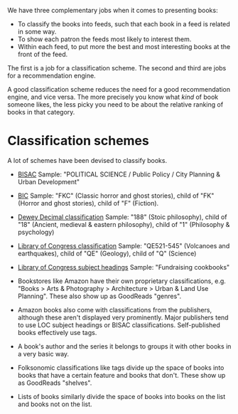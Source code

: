 We have three complementary jobs when it comes to presenting books:

* To classify the books into feeds, such that each book in a feed is related in some way.
* To show each patron the feeds most likely to interest them. 
* Within each feed, to put more the best and most interesting books at the front of the feed.

The first is a job for a classification scheme. The second and third are jobs for a recommendation engine. 

A good classification scheme reduces the need for a good recommendation engine, and vice versa. The more precisely you know what _kind_ of book someone likes, the less picky you need to be about the relative ranking of books in that category. 

# Classification schemes

A lot of schemes have been devised to classify books.

* [BISAC](https://www.bisg.org/complete-bisac-subject-headings-2013-edition) Sample: "POLITICAL SCIENCE / Public Policy / City Planning & Urban Development"

* [BIC](http://editeur.dyndns.org/bic_categories) Sample: "FKC" (Classic horror and ghost stories), child of "FK" (Horror and ghost stories), child of "F" (Fiction).

* [Dewey Decimal classification](http://dewey.info/) Sample: "188" (Stoic philosophy), child of "18" (Ancient, medieval & eastern philosophy), child of "1" (Philosophy & psychology)

* [Library of Congress classification](http://www.loc.gov/catdir/cpso/lcco/) Sample: "QE521-545" (Volcanoes and earthquakes), child of "QE" (Geology), child of "Q" (Science)

* [Library of Congress subject headings](http://www.loc.gov/aba/cataloging/subject/) Sample: "Fundraising cookbooks"

* Bookstores like Amazon have their own proprietary classifications, e.g. "Books > Arts & Photography > Architecture > Urban & Land Use Planning". These also show up as GoodReads "genres".

* Amazon books also come with classifications from the publishers, although these aren't displayed very prominently. Major publishers tend to use LOC subject headings or BISAC classifications. Self-published books effectively use tags.

* A book's author and the series it belongs to groups it with other books in a very basic way.

* Folksonomic classifications like tags divide up the space of books into books that have a certain feature and books that don't. These show up as GoodReads "shelves".

* Lists of books similarly divide the space of books into books on the list and books not on the list.

